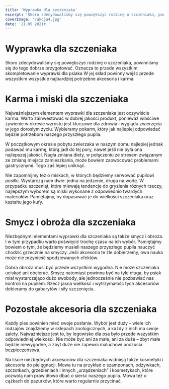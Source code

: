 ```yaml
---
title: 'Wyprawka dla szczeniaka'
excerpt: 'Skoro zdecydowaliśmy się powiększyć rodzinę o szczeniaka, powinniśmy się do tego dobrze przygotować. Oznacza to przede wszystkim skompletowanie wyprawki dla psiaka W jej skład powinny wejść przede wszystkim wszystkie najbardziej potrzebne akcesoria i karma.'
coverImage: '/akcja4.jpg'
date: '21.05 2021r.'
---
```


# Wyprawka dla szczeniaka

Skoro zdecydowaliśmy się powiększyć rodzinę o szczeniaka, powinniśmy się do tego dobrze przygotować. Oznacza to przede wszystkim skompletowanie wyprawki dla psiaka W jej skład powinny wejść przede wszystkim wszystkie najbardziej potrzebne akcesoria i karma.

# Karma i miski dla szczeniaka

Najważniejszym elementem wyprawki dla szczeniaka jest oczywiście karma. Warto zainwestować w dobrej jakości produkt, ponieważ właściwe żywienie w okresie wzrostu jest kluczowe dla zdrowia i wyglądu zwierzęcia w jego dorosłym życiu. Wybieramy pokarm, który jak najlepiej odpowiadać będzie potrzebom naszego przyszłego pupila.

W początkowym okresie pobytu zwierzaka w naszym domu najlepiej jednak podawać mu karmę, którą jadł do tej pory, nawet jeśli nie była ona najlepszej jakości. Nagła zmiana diety, w połączeniu ze stresem związanym ze zmianą miejsca zamieszkania, może bowiem zaowocować problemami gastrycznymi. Tego zaś lepiej uniknąć.

Nie zapomnijmy też o miskach, w których będziemy serwować pupilowi posiłki. Wystarczą nam dwie: jedna na jedzenie, druga na wodę. W przypadku szczeniąt, które miewają tendencje do gryzienia różnych rzeczy, najlepszym wyborem są miski wykonane z odpowiednio twardych materiałów. Pamiętajmy, by dopasować je do wielkości szczeniaka oraz kształtu jego kufy.

# Smycz i obroża dla szczeniaka

Niezbędnymi elementami wyprawki dla szczeniaka są także smycz i obroża. I w tym przypadku warto poświęcić trochę czasu na ich wybór. Pamiętajmy bowiem o tym, że będziemy musieli naszego przyszłego pupila nauczyć chodzić grzecznie na smyczy. Jeśli akcesoria te źle dobierzemy, owa nauka może nie przynieść spodziewanych efektów.

Dobra obroża musi być przede wszystkim wygodna. Nie może szczeniaka uciskać ani obcierać. Smycz natomiast powinna być na tyle długa, by psiak miał wystarczająco dużo swobody, ale jednocześnie nie pozbawiać nas kontroli na pupilem. Rzecz jasna wielkość i wytrzymałość tych akcesoriów dobieramy do gabarytów i siły szczenięcia.

# Pozostałe akcesoria dla szczeniaka

Każdy pies powinien mieć swoje posłanie. Wybór jest duży – wiele ich rodzajów znajdziemy w sklepach zoologicznych, a każdy z nich ma swoje zalety. Najważniejsze jest to, by legowisko dla psa było przede wszystkim odpowiedniej wielkości. Nie może być ani za małe, ani za duże – zbyt małe będzie niewygodne, a zbyt duże nie zapewni maluchowi poczucia bezpieczeństwa.

Na liście niezbędnych akcesoriów dla szczeniaka widnieją także kosmetyki i akcesoria do pielęgnacji. Mowa tu na przykład o szamponach, odżywkach, szczotkach, grzebieniach i innych „urządzeniach” i kosmetykach, które pozwolą nam prawidłowo dbać o sierść naszego pupila. Mowa też o cążkach do pazurków, które warto regularnie przycinać.